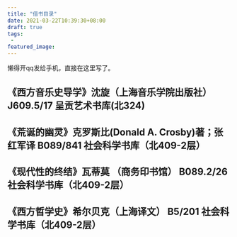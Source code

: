 ```yaml
---
title: "借书目录"
date: 2021-03-22T10:39:30+08:00
draft: true
tags:
 - 
featured_image:
---
```

懒得开qq发给手机，直接在这里写了。
## 《西方音乐史导学》沈旋（上海音乐学院出版社） J609.5/17 呈贡艺术书库(北324) 
## 《荒诞的幽灵》克罗斯比(Donald A. Crosby)著；张红军译  B089/841 社会科学书库（北409-2层） 
## 《现代性的终结》瓦蒂莫 （商务印书馆） B089.2/26 社会科学书库（北409-2层） 
## 《西方哲学史》希尔贝克（上海译文） B5/201 社会科学书库（北409-2层） 
